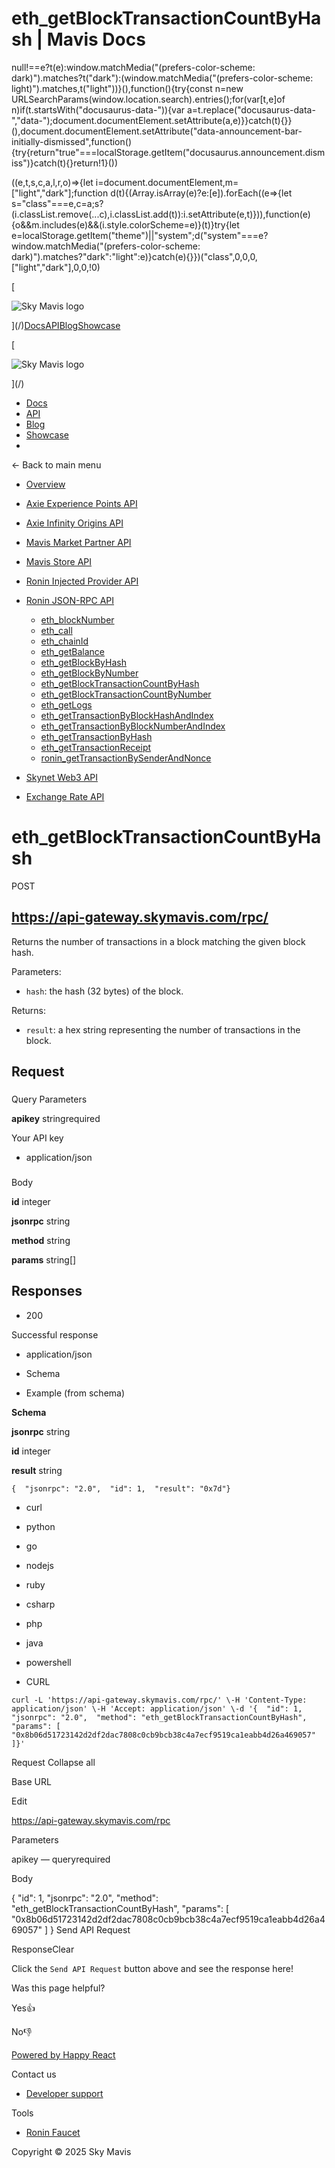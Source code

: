 # eth_getBlockTransactionCountByHash | Mavis Docs

null!==e?t(e):window.matchMedia("(prefers-color-scheme: dark)").matches?t("dark"):(window.matchMedia("(prefers-color-scheme: light)").matches,t("light"))}(),function(){try{const n=new URLSearchParams(window.location.search).entries();for(var\[t,e\]of n)if(t.startsWith("docusaurus-data-")){var a=t.replace("docusaurus-data-","data-");document.documentElement.setAttribute(a,e)}}catch(t){}}(),document.documentElement.setAttribute("data-announcement-bar-initially-dismissed",function(){try{return"true"===localStorage.getItem("docusaurus.announcement.dismiss")}catch(t){}return!1}())

((e,t,s,c,a,l,r,o)=>{let i=document.documentElement,m=\["light","dark"\];function d(t){(Array.isArray(e)?e:\[e\]).forEach((e=>{let s="class"===e,c=a;s?(i.classList.remove(...c),i.classList.add(t)):i.setAttribute(e,t)})),function(e){o&&m.includes(e)&&(i.style.colorScheme=e)}(t)}try{let e=localStorage.getItem("theme")||"system";d("system"===e?window.matchMedia("(prefers-color-scheme: dark)").matches?"dark":"light":e)}catch(e){}})("class",0,0,0,\["light","dark"\],0,0,!0)

[

![Sky Mavis logo](/img/logo-dark.png)

](/)[Docs](/)[API](/api)[Blog](/blog)[Showcase](/showcase)

[

![Sky Mavis logo](/img/logo-dark.png)

](/)

-   [Docs](/)
-   [API](/api)
-   [Blog](/blog)
-   [Showcase](/showcase)
-   

← Back to main menu

-   [Overview](/api)
    
-   [Axie Experience Points API](/api/axp/axp-endpoints)
    
-   [Axie Infinity Origins API](/api/origins/origins-endpoints)
    
-   [Mavis Market Partner API](/api/mavis-market/mavis-market-partner-api)
    
-   [Mavis Store API](/api/mavis-store)
-   [Ronin Injected Provider API](/api/wallet/injected-provider)
-   [Ronin JSON-RPC API](/api/rpc/ronin-json-rpc)
    
    -   [eth\_blockNumber](/api/rpc/eth-block-number)
    -   [eth\_call](/api/rpc/eth-call)
    -   [eth\_chainId](/api/rpc/eth-chain-id)
    -   [eth\_getBalance](/api/rpc/eth-get-balance)
    -   [eth\_getBlockByHash](/api/rpc/eth-get-block-by-hash)
    -   [eth\_getBlockByNumber](/api/rpc/eth-get-block-by-number)
    -   [eth\_getBlockTransactionCountByHash](/api/rpc/eth-get-block-transaction-count-by-hash)
    -   [eth\_getBlockTransactionCountByNumber](/api/rpc/eth-get-block-transaction-count-by-number)
    -   [eth\_getLogs](/api/rpc/eth-get-logs)
    -   [eth\_getTransactionByBlockHashAndIndex](/api/rpc/eth-get-transaction-by-block-hash-and-index)
    -   [eth\_getTransactionByBlockNumberAndIndex](/api/rpc/eth-get-transaction-by-block-number-and-index)
    -   [eth\_getTransactionByHash](/api/rpc/eth-get-transaction-by-hash)
    -   [eth\_getTransactionReceipt](/api/rpc/eth-get-transaction-receipt)
    -   [ronin\_getTransactionBySenderAndNonce](/api/rpc/ronin-get-transaction-by-sender-and-nonce)
-   [Skynet Web3 API](/api/web3/skynet-web-3-api)
    
-   [Exchange Rate API](/api/exchange-rate/skymavis-exchangerate-api)
    

# eth\_getBlockTransactionCountByHash

POST 

## https://api-gateway.skymavis.com/rpc/

Returns the number of transactions in a block matching the given block hash.

Parameters:

-   `hash`: the hash (32 bytes) of the block.

Returns:

-   `result`: a hex string representing the number of transactions in the block.

## Request[​](/api/rpc/eth-get-block-transaction-count-by-hash#request "Direct link to Request")

### 

Query Parameters

**apikey** stringrequired

Your API key

-   application/json

### 

Body

**id** integer

**jsonrpc** string

**method** string

**params** string\[\]

## Responses[​](/api/rpc/eth-get-block-transaction-count-by-hash#responses "Direct link to Responses")

-   200

Successful response

-   application/json

-   Schema
-   Example (from schema)

**Schema**

**jsonrpc** string

**id** integer

**result** string

```
{  "jsonrpc": "2.0",  "id": 1,  "result": "0x7d"}
```

-   curl
-   python
-   go
-   nodejs
-   ruby
-   csharp
-   php
-   java
-   powershell

-   CURL

```
curl -L 'https://api-gateway.skymavis.com/rpc/' \-H 'Content-Type: application/json' \-H 'Accept: application/json' \-d '{  "id": 1,  "jsonrpc": "2.0",  "method": "eth_getBlockTransactionCountByHash",  "params": [    "0x8b06d51723142d2df2dac7808c0cb9bcb38c4a7ecf9519ca1eabb4d26a469057"  ]}'
```

Request Collapse all

Base URL

Edit

https://api-gateway.skymavis.com/rpc

Parameters

apikey — queryrequired

Body

{
  "id": 1,  "jsonrpc": "2.0",  "method": "eth\_getBlockTransactionCountByHash",  "params": \[    "0x8b06d51723142d2df2dac7808c0cb9bcb38c4a7ecf9519ca1eabb4d26a469057"  \]
}
Send API Request

ResponseClear

Click the `Send API Request` button above and see the response here!

Was this page helpful?

Yes👍

No👎

[Powered by Happy React](https://happyreact.com/?utm_source=https://docs.skymavis.com&utm_medium=widget&utm_campaign=footer)

Contact us

-   [Developer support](mailto:developersupport@skymavis.com)

Tools

-   [Ronin Faucet](https://faucet.roninchain.com/)

Copyright © 2025 Sky Mavis
